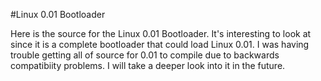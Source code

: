 #Linux 0.01 Bootloader

Here is the source for the Linux 0.01 Bootloader. 
It's interesting to look at since it is a complete bootloader that could load Linux 0.01.
I was having trouble getting all of source for 0.01 to compile due to backwards compatibiity problems. I will take a deeper look into it in the future.